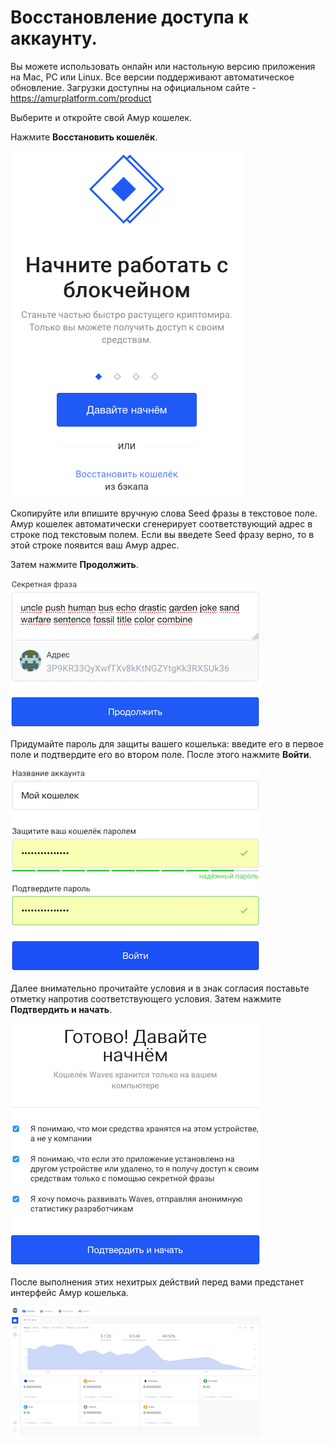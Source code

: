 # **Восстановление доступа к аккаунту**.

Вы можете использовать онлайн или настольную версию приложения на Mac, PC или Linux. Все версии поддерживают автоматическое обновление. Загрузки доступны на официальном сайте - https://amurplatform.com/product

Выберите и откройте свой Амур кошелек.

Нажмите **Восстановить кошелёк**.

![](/_assets/account_restoring_01.png)

Скопируйте или впишите вручную слова Seed фразы в текстовое поле.
Амур кошелек автоматически сгенерирует соответствующий адрес в строке под текстовым полем. Если вы введете Seed фразу верно, то в этой строке появится ваш Амур адрес.

Затем нажмите **Продолжить**.

![](/_assets/account_restoring_02.png)

Придумайте пароль для защиты вашего кошелька: введите его в первое поле и подтвердите его во втором поле.
После этого нажмите **Войти**.  

![](/_assets/account_restoring_003.png)

Далее внимательно прочитайте условия и в знак согласия поставьте отметку напротив соответствующего условия.
Затем нажмите **Подтвердить и начать**.

![](/_assets/account_restoring_04.png)

После выполнения этих нехитрых действий перед вами предстанет интерфейс Амур кошелька.

![](/_assets/account_restoring_05.png)
